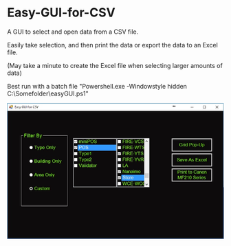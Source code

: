 # Easy-GUI-for-CSV

A GUI to select and open data from a CSV file.

Easily take selection, and then print the data or export the data to an Excel file.

(May take a minute to create the Excel file when selecting larger amounts of data)

Best run with a batch file "Powershell.exe -Windowstyle hidden C:\Somefolder\easyGUI.ps1"

![screenshot](https://github.com/bravoka/Easy-GUI-for-CSV/blob/master/easyguicsv.jpg)

